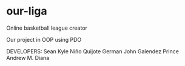 # our-liga
Online basketball league creator

Our project in OOP using PDO

DEVELOPERS:
Sean Kyle Niño Quijote
German John Galendez
Prince Andrew M. Diana
